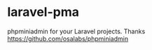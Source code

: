 # laravel-pma
phpminiadmin for your Laravel projects. Thanks https://github.com/osalabs/phpminiadmin
